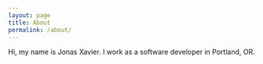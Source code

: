 ```yaml
---
layout: page
title: About
permalink: /about/
---
```


Hi, my name is Jonas Xavier. I work as a software developer in Portland, OR.